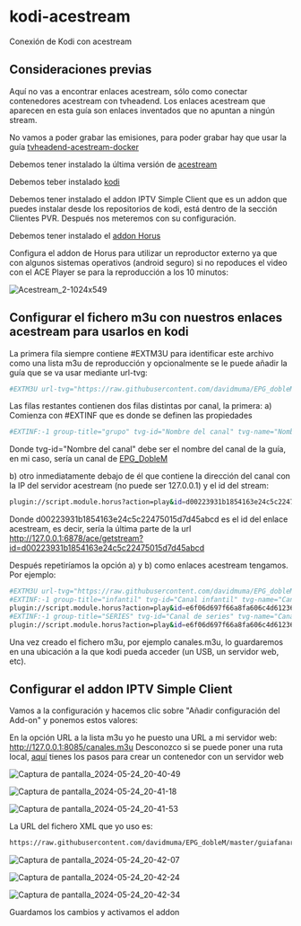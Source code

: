 # kodi-acestream
Conexión de Kodi con acestream

## Consideraciones previas

Aquí no vas a encontrar enlaces acestream, sólo como conectar contenedores acestream con tvheadend. Los enlaces acestream que aparecen en esta guía son enlaces inventados que no apuntan a ningún stream.

No vamos a poder grabar las emisiones, para poder grabar hay que usar la guía [tvheadend-acestream-docker](https://github.com/tonika1/tvheadend-acestream-docker/blob/main/README.md)

Debemos tener instalado la última versión de [acestream](https://docs.acestream.net/products/)

Debemos teber instalado [kodi](https://kodi.tv/download/)

Debemos tener instalado el addon IPTV Simple Client que es un addon que puedes instalar desde los repositorios de kodi, está dentro de la sección Clientes PVR. Después nos meteremos con su configuración.

Debemos tener instalado el [addon Horus](https://mundokodi.com/addon-horus-en-kodi/)

Configura el addon de Horus para utilizar un reproductor externo ya que con algunos sistemas operativos (android seguro) si no repoduces el video con el ACE Player se para la reproducción a los 10 minutos:

![Acestream_2-1024x549](https://github.com/tonika1/kodi-acestream/assets/36047512/8e8b4e08-e8db-448b-a11f-fa2cce84c870)

## Configurar el fichero m3u con nuestros enlaces acestream para usarlos en kodi

La primera fila siempre contiene #EXTM3U para identificar este archivo como una lista m3u de reproducción y opcionalmente se le puede añadir la guía que se va usar mediante url-tvg:

```bash
#EXTM3U url-tvg="https://raw.githubusercontent.com/davidmuma/EPG_dobleM/master/guiatv.xml"
```
Las filas restantes contienen dos filas distintas por canal, la primera: 
a) Comienza con #EXTINF que es donde se definen las propiedades

```bash
#EXTINF:-1 group-title="grupo" tvg-id="Nombre del canal" tvg-name="Nombre del canal",Nombre del canal
```
Donde tvg-id="Nombre del canal" debe ser el nombre del canal de la guía, en mi caso, sería un canal de [EPG_DobleM](https://github.com/davidmuma/EPG_dobleM/blob/master/Varios/Canales_soportados.txt)

b) otro inmediatamente debajo de él que contiene la dirección del canal con la IP del servidor acestream (no puede ser 127.0.0.1) y el id del stream: 

```bash
plugin://script.module.horus?action=play&id=d00223931b1854163e24c5c22475015d7d45abcd
```
Donde d00223931b1854163e24c5c22475015d7d45abcd es el id del enlace acestream, es decir, sería la última parte de la url http://127.0.0.1:6878/ace/getstream?id=d00223931b1854163e24c5c22475015d7d45abcd

Después repetiríamos la opción a) y b) como enlaces acestream tengamos. Por ejemplo:

```bash
#EXTM3U url-tvg="https://raw.githubusercontent.com/davidmuma/EPG_dobleM/master/guiatv.xml"
#EXTINF:-1 group-title="infantil" tvg-id="Canal infantil" tvg-name="Canal infantil",Canal infantil
plugin://script.module.horus?action=play&id=e6f06d697f66a8fa606c4d61236c24b0d604dabc
#EXTINF:-1 group-title="SERIES" tvg-id="Canal de series" tvg-name="Canal de series",Canal de series
plugin://script.module.horus?action=play&id=e6f06d697f66a8fa606c4d61236c24b0d604d000
```
Una vez creado el fichero m3u, por ejemplo canales.m3u, lo guardaremos en una ubicación a la que kodi pueda acceder (un USB, un servidor web, etc).

## Configurar el addon IPTV Simple Client

Vamos a la configuración y hacemos clic sobre "Añadir configuración del Add-on" y ponemos estos valores:

En la opción URL a la lista m3u yo he puesto una URL a mi servidor web: http://127.0.0.1:8085/canales.m3u 
Desconozco si se puede poner una ruta local, [aquí](https://github.com/tonika1/tvheadend-acestream-docker/blob/main/README.md#configurar-un-servidor-web-para-dejar-nuestros-ficheros-m3u) tienes los pasos para crear un contenedor con un servidor web

![Captura de pantalla_2024-05-24_20-40-49](https://github.com/tonika1/kodi-acestream/assets/36047512/583f5ae6-72c8-4f38-8e9c-faa789f876f9)

![Captura de pantalla_2024-05-24_20-41-18](https://github.com/tonika1/kodi-acestream/assets/36047512/91696c5d-ec65-4362-a924-d2bc2ad68cec)

![Captura de pantalla_2024-05-24_20-41-53](https://github.com/tonika1/kodi-acestream/assets/36047512/8a91a74e-cb60-403f-8a22-e5e4ae16d846)

La URL del fichero XML que yo uso es: 

```bash
https://raw.githubusercontent.com/davidmuma/EPG_dobleM/master/guiafanart_color.xml.gz
```

![Captura de pantalla_2024-05-24_20-42-07](https://github.com/tonika1/kodi-acestream/assets/36047512/bc282b59-81fd-44dd-83e4-d3e426032b8b)



![Captura de pantalla_2024-05-24_20-42-24](https://github.com/tonika1/kodi-acestream/assets/36047512/9f30ea0d-b6d7-4073-8e96-91a700074885)

![Captura de pantalla_2024-05-24_20-42-34](https://github.com/tonika1/kodi-acestream/assets/36047512/0d9a9bfc-3ca4-4bec-8050-260d6b054fa5)

Guardamos los cambios y activamos el addon
